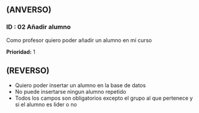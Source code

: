 ## (ANVERSO)

### ID : 02 Añadir alumno

Como profesor quiero poder añadir un alumno en mi curso

**Prioridad:** 1

## (REVERSO)

* Quiero poder insertar un alumno en la base de datos
* No puede insertarse ningun alumno repetido
* Todos los campos son obligatorios excepto el grupo al que pertenece y si el alumno es lider o no 

